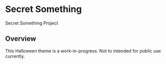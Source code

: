 Secret Something
======

Secret Something Project

Overview
-------------

This Halloween theme is a work-in-progress. Not to intended for public use currently.